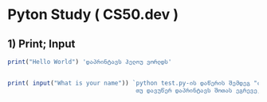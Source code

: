 # Pyton Study ( CS50.dev )

## 1) Print; Input

```javascript 
print("Hello World") 'დაპრინტავს ჰელოუ ვორლდს'


print( input("What is your name")) `python test.py-ის დაწერის შემდეგ "ინფუთი" გამოვა რომელსაც პასუხად შოთას 
                                    თუ დავუწერ დაპრინტავს შოთას ეგრევე, რადგან "პრინტი" პრინტავს "ინფუთს"`
```


